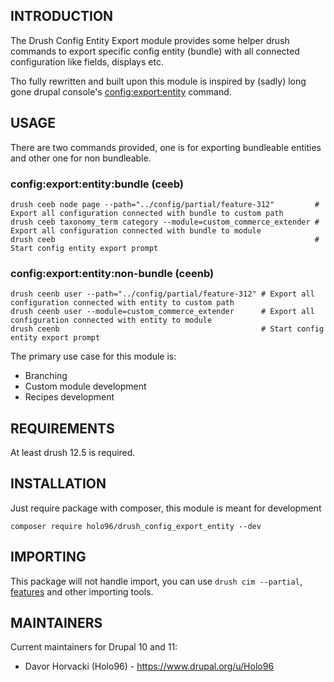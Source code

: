 INTRODUCTION
---
The Drush Config Entity Export module provides some helper drush commands to
export specific config entity (bundle) with all connected configuration like
fields, displays etc.

Tho fully rewritten and built upon this module is inspired by (sadly) long gone
drupal console's [config:export:entity](https://drupalconsole.com/docs/vn/commands/config-export-entity) command.

USAGE
---
There are two commands provided, one is for exporting bundleable entities and other one for non bundleable.
### config:export:entity:bundle (ceeb)
```shell
drush ceeb node page --path="../config/partial/feature-312"         # Export all configuration connected with bundle to custom path
drush ceeb taxonomy_term category --module=custom_commerce_extender # Export all configuration connected with bundle to module
drush ceeb                                                          # Start config entity export prompt
```
### config:export:entity:non-bundle (ceenb)
```shell
drush ceenb user --path="../config/partial/feature-312" # Export all configuration connected with entity to custom path
drush ceenb user --module=custom_commerce_extender      # Export all configuration connected with entity to module
drush ceenb                                             # Start config entity export prompt
```

The primary use case for this module is:
- Branching
- Custom module development
- Recipes development

REQUIREMENTS
---

At least drush 12.5 is required.

INSTALLATION
---
Just require package with composer, this module is meant for development
```shell
composer require holo96/drush_config_export_entity --dev
```
IMPORTING
---
This package will not handle import, you can use `drush cim --partial`,
[features](https://www.drupal.org/project/features) and other importing tools.

MAINTAINERS
---

Current maintainers for Drupal 10 and 11:

- Davor Horvacki (Holo96) - https://www.drupal.org/u/Holo96
